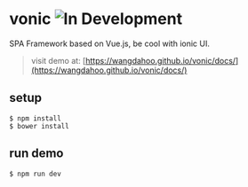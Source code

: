# vonic ![In Development](https://img.shields.io/badge/vonic-%20in%20development%20-green.svg)
SPA Framework based on Vue.js, be cool with ionic UI.

> visit demo at: [https://wangdahoo.github.io/vonic/docs/](https://wangdahoo.github.io/vonic/docs/)

## setup
```
$ npm install
$ bower install
```

## run demo
```
$ npm run dev
```
